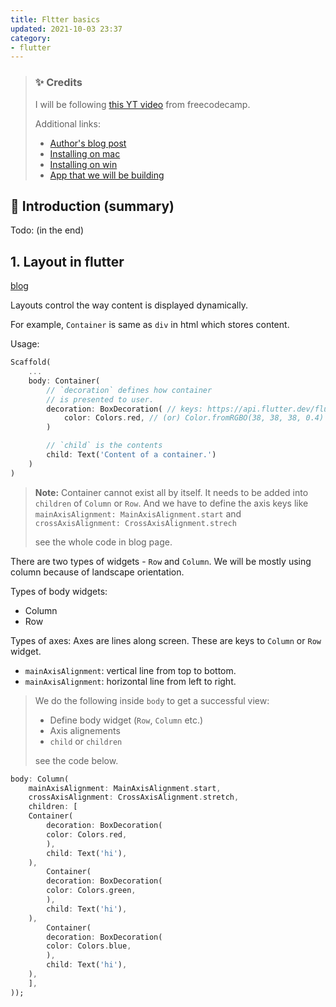 ```yaml
---
title: Fltter basics
updated: 2021-10-03 23:37
category: 
- flutter
---
```


> ### ✨ Credits
>
> I will be following [this YT video](https://www.youtube.com/watch?v=pTJJsmejUOQ) from freecodecamp.
> 
> Additional links:
>
> - [Author's blog post](https://fluttercrashcourse.com/blog)
> - [Installing on mac](https://www.youtube.com/watch?v=THsihXK1-14&t=0s)
> - [Installing on win](https://www.youtube.com/watch?v=EDlywQeg5Vs&t=0s)
> - [App that we will be building](https://github.com/seenickcode/tourismandco)



## 💖 Introduction (summary)

Todo: (in the end)

<div class="divider"></div>

## 1. Layout in flutter

[blog](https://fluttercrashcourse.com/blog/02-layout-basics)

Layouts control the way content is displayed dynamically.

For example, `Container` is same as `div` in html which stores content.

Usage: 
```dart
Scaffold(
    ...
    body: Container(
        // `decoration` defines how container
        // is presented to user.
        decoration: BoxDecoration( // keys: https://api.flutter.dev/flutter/painting/BoxDecoration-class.html
            color: Colors.red, // (or) Color.fromRGBO(38, 38, 38, 0.4)
        )

        // `child` is the contents
        child: Text('Content of a container.') 
    )
)
```

> **Note:** Container cannot exist all by itself. It needs to be added into `children` of `Column` or `Row`. And we have to define the axis keys like `mainAxisAlignment: MainAxisAlignment.start` and  `crossAxisAlignment: CrossAxisAlignment.strech`
>
> see the whole code in blog page.

There are two types of widgets - `Row` and `Column`. We will be mostly using column because of landscape orientation.


Types of body widgets:

- Column
- Row

Types of axes: Axes are lines along screen. These are keys to `Column` or `Row` widget.

- `mainAxisAlignment`: vertical line from top to bottom.
- `mainAxisAlignment`: horizontal line from left to right.

> We do the following inside `body` to get a successful view:
> 
> - Define body widget (`Row`, `Column` etc.) 
> - Axis alignements
> - `child` or `children`
>
> see the code below.

```dart
body: Column(
    mainAxisAlignment: MainAxisAlignment.start,
    crossAxisAlignment: CrossAxisAlignment.stretch,
    children: [
    Container(
        decoration: BoxDecoration(
        color: Colors.red,
        ),
        child: Text('hi'),
    ),
        Container(
        decoration: BoxDecoration(
        color: Colors.green,
        ),
        child: Text('hi'),
    ),
        Container(
        decoration: BoxDecoration(
        color: Colors.blue,
        ),
        child: Text('hi'),
    ),
    ],
));
```